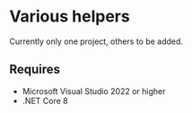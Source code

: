 # Various helpers

Currently only one project, others to be added.

## Requires

- Microsoft Visual Studio 2022 or higher
- .NET Core 8